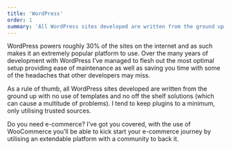 ```yaml
---
title: 'WordPress'
order: 1
summary: 'All WordPress sites developed are written from the ground up with no use of templates and no off the shelf solutions (which can cause a multitude of problems). I tend to keep plugins to a minimum, only utilising trusted sources.'
---
```

WordPress powers roughly 30% of the sites on the internet and as such makes it an extremely popular platform to use. Over the many years of development with WordPress I’ve managed to flesh out the most optimal setup providing ease of maintenance as well as saving you time with some of the headaches that other developers may miss.

As a rule of thumb, all WordPress sites developed are written from the ground up with no use of templates and no off the shelf solutions (which can cause a multitude of problems). I tend to keep plugins to a minimum, only utilising trusted sources.

Do you need e-commerce? I’ve got you covered, with the use of WooCommerce you’ll be able to kick start your e-commerce journey by utilising an extendable platform with a community to back it.
